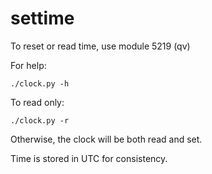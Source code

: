 # settime

To reset or read time, use module 5219 (qv)

For help:
```
./clock.py -h
```

To read only:
```
./clock.py -r
```

Otherwise, the clock will be both read and set.

Time is stored in UTC for consistency.
